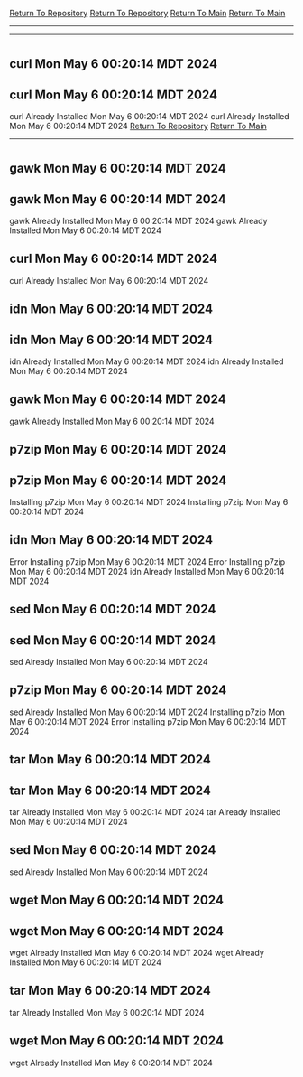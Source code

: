 [Return To Repository](https://github.com/DigitalWarrior/piholeparser/)
[Return To Repository](https://github.com/DigitalWarrior/piholeparser/)
[Return To Main](https://github.com/DigitalWarrior/piholeparser/blob/master/RecentRunLogs/Mainlog.md)
[Return To Main](https://github.com/DigitalWarrior/piholeparser/blob/master/RecentRunLogs/Mainlog.md)
____________________________________
____________________________________
# 
# 
## curl Mon May  6 00:20:14 MDT 2024
## curl Mon May  6 00:20:14 MDT 2024
curl Already Installed Mon May  6 00:20:14 MDT 2024
curl Already Installed Mon May  6 00:20:14 MDT 2024
[Return To Repository](https://github.com/DigitalWarrior/piholeparser/)
[Return To Main](https://github.com/DigitalWarrior/piholeparser/blob/master/RecentRunLogs/Mainlog.md)
____________________________________
# 
## gawk Mon May  6 00:20:14 MDT 2024
## gawk Mon May  6 00:20:14 MDT 2024
gawk Already Installed Mon May  6 00:20:14 MDT 2024
gawk Already Installed Mon May  6 00:20:14 MDT 2024
## curl Mon May  6 00:20:14 MDT 2024
curl Already Installed Mon May  6 00:20:14 MDT 2024
## idn Mon May  6 00:20:14 MDT 2024
## idn Mon May  6 00:20:14 MDT 2024
idn Already Installed Mon May  6 00:20:14 MDT 2024
idn Already Installed Mon May  6 00:20:14 MDT 2024
## gawk Mon May  6 00:20:14 MDT 2024
gawk Already Installed Mon May  6 00:20:14 MDT 2024
## p7zip Mon May  6 00:20:14 MDT 2024
## p7zip Mon May  6 00:20:14 MDT 2024
Installing p7zip Mon May  6 00:20:14 MDT 2024
Installing p7zip Mon May  6 00:20:14 MDT 2024
## idn Mon May  6 00:20:14 MDT 2024
Error Installing p7zip Mon May  6 00:20:14 MDT 2024
Error Installing p7zip Mon May  6 00:20:14 MDT 2024
idn Already Installed Mon May  6 00:20:14 MDT 2024
## sed Mon May  6 00:20:14 MDT 2024
## sed Mon May  6 00:20:14 MDT 2024
sed Already Installed Mon May  6 00:20:14 MDT 2024
## p7zip Mon May  6 00:20:14 MDT 2024
sed Already Installed Mon May  6 00:20:14 MDT 2024
Installing p7zip Mon May  6 00:20:14 MDT 2024
Error Installing p7zip Mon May  6 00:20:14 MDT 2024
## tar Mon May  6 00:20:14 MDT 2024
## tar Mon May  6 00:20:14 MDT 2024
tar Already Installed Mon May  6 00:20:14 MDT 2024
tar Already Installed Mon May  6 00:20:14 MDT 2024
## sed Mon May  6 00:20:14 MDT 2024
sed Already Installed Mon May  6 00:20:14 MDT 2024
## wget Mon May  6 00:20:14 MDT 2024
## wget Mon May  6 00:20:14 MDT 2024
wget Already Installed Mon May  6 00:20:14 MDT 2024
wget Already Installed Mon May  6 00:20:14 MDT 2024
## tar Mon May  6 00:20:14 MDT 2024
tar Already Installed Mon May  6 00:20:14 MDT 2024
## wget Mon May  6 00:20:14 MDT 2024
wget Already Installed Mon May  6 00:20:14 MDT 2024
